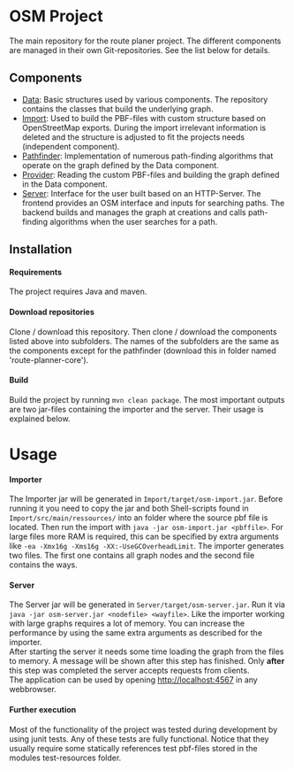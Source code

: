 # OSM Project

The main repository for the route planer project. The different components are managed in their own Git-repositories. See the list below for details.

## Components
- [Data](https://github.com/HSNR-OSM-2018/Data): Basic structures used by various components. The repository contains the classes that build the underlying graph.
- [Import](https://github.com/HSNR-OSM-2018/Import): Used to build the PBF-files with custom structure based on OpenStreetMap exports. During the import irrelevant information is deleted and the structure is adjusted to fit the projects needs (independent component).
- [Pathfinder](https://github.com/HSNR-OSM-2018/route-planner-core): Implementation of numerous path-finding algorithms that operate on the graph defined by the Data component.
- [Provider](https://github.com/HSNR-OSM-2018/Provider): Reading the custom PBF-files and building the graph defined in the Data component.
- [Server](https://github.com/HSNR-OSM-2018/Server): Interface for the user built based on an HTTP-Server. The frontend provides an OSM interface and inputs for searching paths. The backend builds and manages the graph at creations and calls path-finding algorithms when the user searches for a path.

## Installation

#### Requirements
The project requires Java and maven.

#### Download repositories
Clone / download this repository. Then clone / download the components listed above into subfolders. The names of the subfolders are the same as the components except for the pathfinder (download this in folder named 'route-planner-core').

#### Build
Build the project by running `mvn clean package`. The most important outputs are two jar-files containing the importer and the server. Their usage is explained below.

# Usage

#### Importer
The Importer jar will be generated in `Import/target/osm-import.jar`. Before running it you need to copy the jar and both Shell-scripts found in `Import/src/main/ressources/` into an folder where the source pbf file is located.
Then run the import with `java -jar osm-import.jar <pbffile>`. For large files more RAM is required, this can be specified by extra arguments like `-ea -Xmx16g -Xms16g -XX:-UseGCOverheadLimit`.
The importer generates two files. The first one contains all graph nodes and the second file contains the ways.

#### Server
The Server jar will be generated in  `Server/target/osm-server.jar`. Run it via `java -jar osm-server.jar <nodefile> <wayfile>`. Like the importer working with large graphs requires a lot of memory. You can increase the performance by using the same extra arguments as described for the importer.  
After starting the server it needs some time loading the graph from the files to memory. A message will be shown after this step has finished. Only **after** this step was completed the server accepts requests from clients.  
The application can be used by opening [http://localhost:4567](http://localhost:4567) in any webbrowser.

#### Further execution
Most of the functionality of the project was tested during development by using junit tests. Any of these tests are fully functional. Notice that they usually require some statically references test pbf-files stored in the modules test-resources folder. 